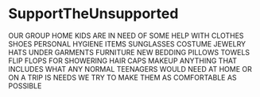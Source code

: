 # SupportTheUnsupported
OUR GROUP HOME KIDS ARE IN NEED OF SOME HELP WITH CLOTHES SHOES PERSONAL HYGIENE ITEMS SUNGLASSES COSTUME JEWELRY HATS UNDER GARMENTS FURNITURE NEW BEDDING PILLOWS TOWELS FLIP FLOPS FOR SHOWERING HAIR CAPS MAKEUP ANYTHING THAT INCLUDES WHAT ANY NORMAL TEENAGERS WOULD NEED AT HOME OR ON A TRIP IS NEEDS WE TRY TO MAKE THEM AS COMFORTABLE AS POSSIBLE 
